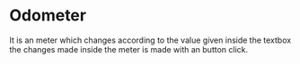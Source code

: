 # Odometer

It is an meter which changes according to the value given inside the textbox the changes made inside the meter is made with an button click.
